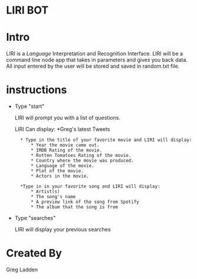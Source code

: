 # LIRI BOT 

# Intro

LIRI is a _Language_ Interpretation and Recognition Interface. LIRI will be a command line node app that takes in parameters and gives you back data. All input entered by the user will be stored and saved in random.txt file.

# instructions  

- Type "start" 

    LIRI will prompt you with a list of questions. 

    LIRI Can display:
        *Greg's latest Tweets

        * Type in the title of your favorite movie and LIRI will display:
            * Year the movie came out.
            * IMDB Rating of the movie.
            * Rotten Tomatoes Rating of the movie.
            * Country where the movie was produced.
            * Language of the movie.
            * Plot of the movie.
            * Actors in the movie.

        *Type in in your favorite song and LIRI will display:
            * Artist(s)
            * The song's name
            * A preview link of the song from Spotify
            * The album that the song is from

- Type "searches"

    LIRI will display your previous searches

# Created By

Greg Ladden
